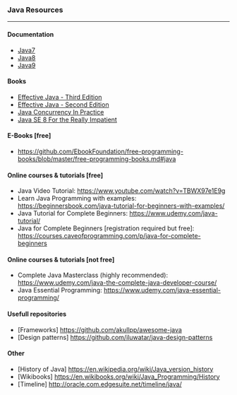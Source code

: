 ### Java Resources
------

#### Documentation

* [Java7](https://docs.oracle.com/javase/7/docs/api/)
* [Java8](https://docs.oracle.com/javase/8/docs/api/)
* [Java9](https://docs.oracle.com/javase/9/docs/api/)

#### Books
 * [Effective Java - Third Edition](https://www.amazon.com/Effective-Java-3rd-Joshua-Bloch/dp/0134685997)
 * [Effective Java - Second Edition](https://www.amazon.com/Effective-Java-2nd-Joshua-Bloch/dp/0321356683)
 * [Java Concurrency In Practice](https://www.amazon.com/Java-Concurrency-Practice-Brian-Goetz/dp/0321349601)
 * [Java SE 8 For the Really Impatient](https://www.amazon.com/Java-SE8-Really-Impatient-Course-ebook/dp/B00HSH2QT6)

#### E-Books [free]

 * https://github.com/EbookFoundation/free-programming-books/blob/master/free-programming-books.md#java

#### Online courses & tutorials [free]

* Java Video Tutorial: https://www.youtube.com/watch?v=TBWX97e1E9g
* Learn Java Programming with examples: https://beginnersbook.com/java-tutorial-for-beginners-with-examples/
* Java Tutorial for Complete Beginners: https://www.udemy.com/java-tutorial/
* Java for Complete Beginners [registration required but free]: https://courses.caveofprogramming.com/p/java-for-complete-beginners

#### Online courses & tutorials [not free]

* Complete Java Masterclass (highly recommended): https://www.udemy.com/java-the-complete-java-developer-course/
* Java Essential Programming: https://www.udemy.com/java-essential-programming/

#### Usefull repositories

* [Frameworks] https://github.com/akullpp/awesome-java
* [Design patterns] https://github.com/iluwatar/java-design-patterns

#### Other

* [History of Java] https://en.wikipedia.org/wiki/Java_version_history
* [Wikibooks] https://en.wikibooks.org/wiki/Java_Programming/History
* [Timeline] http://oracle.com.edgesuite.net/timeline/java/
